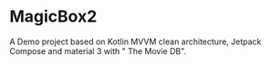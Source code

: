 # MagicBox2
A Demo project based on Kotlin MVVM clean architecture, Jetpack Compose and material 3 with " The Movie DB".
